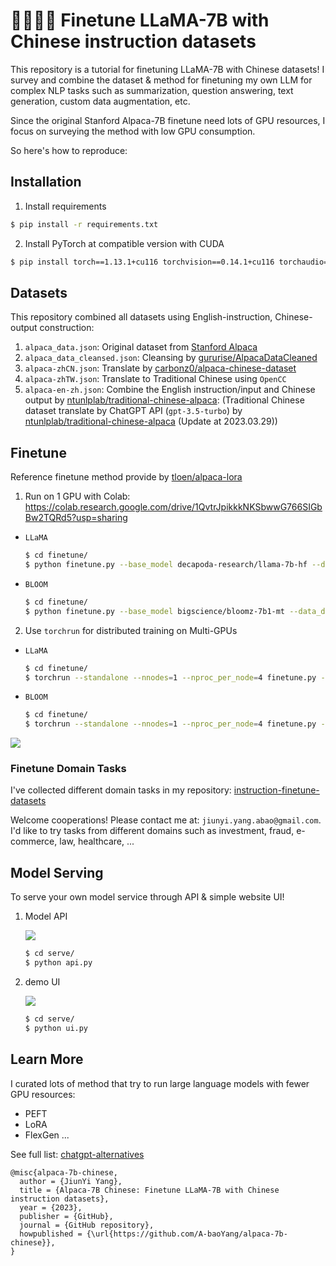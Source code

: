 # 🦙🧋🇹🇼 Finetune LLaMA-7B with Chinese instruction datasets

This repository is a tutorial for finetuning LLaMA-7B with Chinese datasets! 
I survey and combine the dataset & method for finetuning my own LLM for complex NLP tasks such as summarization, question answering, text generation, custom data augmentation, etc. 

Since the original Stanford Alpaca-7B finetune need lots of GPU resources, I focus on surveying the method with low GPU consumption.

So here's how to reproduce:


## Installation

1. Install requirements

```bash
$ pip install -r requirements.txt
```

2. Install PyTorch at compatible version with CUDA

```bash
$ pip install torch==1.13.1+cu116 torchvision==0.14.1+cu116 torchaudio==0.13.1+cu116 --extra-index-url https://download.pytorch.org/whl/cu116
```


## Datasets

This repository combined all datasets using English-instruction, Chinese-output construction:

1. `alpaca_data.json`: Original dataset from [Stanford Alpaca](https://github.com/tatsu-lab/stanford_alpaca)
2. `alpaca_data_cleansed.json`: Cleansing by [gururise/AlpacaDataCleaned](https://github.com/gururise/AlpacaDataCleaned)
3. `alpaca-zhCN.json`: Translate by [carbonz0/alpaca-chinese-dataset](https://github.com/carbonz0/alpaca-chinese-dataset)
4. `alpaca-zhTW.json`: Translate to Traditional Chinese using `OpenCC`
5. `alpaca-en-zh.json`: Combine the English instruction/input and Chinese output by [ntunlplab/traditional-chinese-alpaca](https://github.com/ntunlplab/traditional-chinese-alpaca): (Traditional Chinese dataset translate by ChatGPT API (`gpt-3.5-turbo`) by [ntunlplab/traditional-chinese-alpaca](https://github.com/ntunlplab/traditional-chinese-alpaca) (Update at 2023.03.29))


## Finetune

Reference finetune method provide by [tloen/alpaca-lora](https://github.com/tloen/alpaca-lora) 

1. Run on 1 GPU with Colab: https://colab.research.google.com/drive/1QvtrJpikkkNKSbwwG766SIGbBw2TQRd5?usp=sharing

  - `LLaMA`
    ```bash
    $ cd finetune/
    $ python finetune.py --base_model decapoda-research/llama-7b-hf --data_dir ../data/alpaca-en-zh.json --output_dir ../finetuned/llama-7b-hf_alpaca-en-zh --lora_target_modules '["q_proj", "v_proj"]'
    ```
  
  - `BLOOM`
    ```bash
    $ cd finetune/
    $ python finetune.py --base_model bigscience/bloomz-7b1-mt --data_dir ../data/alpaca-en-zh.json --output_dir ../finetuned/bloomz-7b1-mt_alpaca-en-zh --lora_target_modules '["query_key_value"]'
    ```

2. Use `torchrun` for distributed training on Multi-GPUs

  - `LLaMA`
    ```bash
    $ cd finetune/
    $ torchrun --standalone --nnodes=1 --nproc_per_node=4 finetune.py --base_model decapoda-research/llama-7b-hf --data_dir ../data/alpaca-en-zh.json --output_dir ../finetuned/llama-7b-hf_alpaca-en-zh --lora_target_modules '["q_proj", "v_proj"]'
    ```

  - `BLOOM`
    ```bash
    $ cd finetune/
    $ torchrun --standalone --nnodes=1 --nproc_per_node=4 finetune.py --base_model bigscience/bloomz-7b1-mt --data_dir ../data/alpaca-en-zh.json --output_dir ../finetuned/bloomz-7b1-mt_alpaca-en-zh --lora_target_modules '["query_key_value"]'
    ```

![](https://i.imgur.com/Czw3AAx.png)

### Finetune Domain Tasks

I've collected different domain tasks in my repository: [instruction-finetune-datasets](https://github.com/A-baoYang/instruction-finetune-datasets)

Welcome cooperations! Please contact me at: `jiunyi.yang.abao@gmail.com`. I'd like to try tasks from different domains such as investment, fraud, e-commerce, law, healthcare, ...


## Model Serving
To serve your own model service through API & simple website UI!

1. Model API

    ![](https://i.imgur.com/lkJnZ92.png)

    ```bash
    $ cd serve/
    $ python api.py
    ```

2. demo UI

    ![](https://i.imgur.com/SnihV9H.png)

    ```bash
    $ cd serve/
    $ python ui.py
    ```


## Learn More 

I curated lots of method that try to run large language models with fewer GPU resources:

- PEFT
- LoRA
- FlexGen
...

See full list: [chatgpt-alternatives](https://github.com/A-baoYang/chatgpt-alternatives)


```
@misc{alpaca-7b-chinese,
  author = {JiunYi Yang},
  title = {Alpaca-7B Chinese: Finetune LLaMA-7B with Chinese instruction datasets},
  year = {2023},
  publisher = {GitHub},
  journal = {GitHub repository},
  howpublished = {\url{https://github.com/A-baoYang/alpaca-7b-chinese}},
}
```
